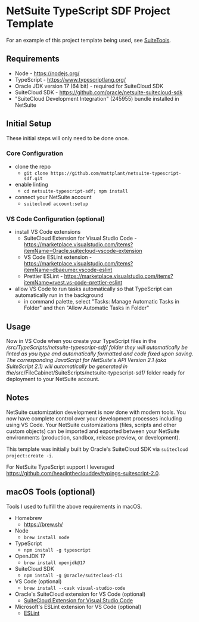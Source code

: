 # NetSuite TypeScript SDF Project Template

For an example of this project template being used, see [SuiteTools](https://github.com/mattplant/SuiteTools).

## Requirements

- Node - <https://nodejs.org/>
- TypeScript - <https://www.typescriptlang.org/>
- Oracle JDK version 17 (64 bit) - required for SuiteCloud SDK
- SuiteCloud SDK - <https://github.com/oracle/netsuite-suitecloud-sdk>
- "SuiteCloud Development Integration" (245955) bundle installed in NetSuite

## Initial Setup

These initial steps will only need to be done once.

### Core Configuration

- clone the repo
  - `git clone https://github.com/mattplant/netsuite-typescript-sdf.git`
- enable linting
  - `cd netsuite-typescript-sdf; npm install`
- connect your NetSuite account
  - `suitecloud account:setup`

### VS Code Configuration (optional)

- install VS Code extensions
  - SuiteCloud Extension for Visual Studio Code - <https://marketplace.visualstudio.com/items?itemName=Oracle.suitecloud-vscode-extension>
  - VS Code ESLint extension - <https://marketplace.visualstudio.com/items?itemName=dbaeumer.vscode-eslint>
  - Prettier ESLint - <https://marketplace.visualstudio.com/items?itemName=rvest.vs-code-prettier-eslint>
- allow VS Code to run tasks automatically so that TypeScript can automatically run in the background
  - in command palette, select "Tasks: Manage Automatic Tasks in Folder" and then "Allow Automatic Tasks in Folder"

## Usage

Now in VS Code when you create your TypeScript files in the */src/TypeScripts/netsuite-typescript-sdf/ folder they will automatically be linted as you type and automatically formatted and code fixed upon saving. The corresponding JavaScript for NetSuite's API Version 2.1 (aka SuiteScript 2.1) will automatically be generated in the*/src/FileCabinet/SuiteScripts/netsuite-typescript-sdf/ folder ready for deployment to your NetSuite account.

## Notes

NetSuite customization development is now done with modern tools. You now have complete control over your development processes including using VS Code. Your NetSuite customizations (files, scripts and other custom objects) can be imported and exported between your NetSuite environments (production, sandbox, release preview, or development).

This template was initially built by Oracle's SuiteCloud SDK via `suitecloud project:create -i`.

For NetSuite TypeScript support I leveraged <https://github.com/headintheclouddev/typings-suitescript-2.0>.

## macOS Tools (optional)

Tools I used to fulfill the above requirements in macOS.

- Homebrew
  - <https://brew.sh/>
- Node
  - `brew install node`
- TypeScript
  - `npm install -g typescript`
- OpenJDK 17
  - `brew install openjdk@17`
- SuiteCloud SDK
  - `npm install -g @oracle/suitecloud-cli`
- VS Code (optional)
  - `brew install --cask visual-studio-code`
- Oracle's SuiteCloud extension for VS Code (optional)
  - [SuiteCloud Extension for Visual Studio Code](https://marketplace.visualstudio.com/items?itemName=Oracle.suitecloud-vscode-extension)
- Microsoft's ESLint extension for VS Code (optional)
  - [ESLint](https://marketplace.visualstudio.com/items?itemName=dbaeumer.vscode-eslint)
